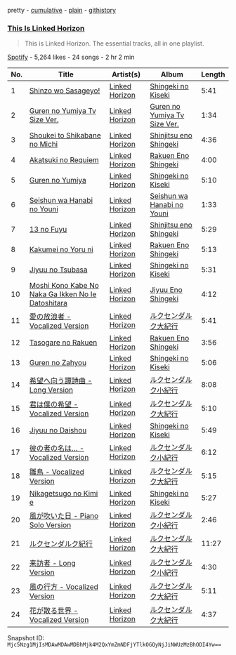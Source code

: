 pretty - [cumulative](/playlists/cumulative/37i9dQZF1DZ06evO1SlEIw.md) - [plain](/playlists/plain/37i9dQZF1DZ06evO1SlEIw) - [githistory](https://github.githistory.xyz/mackorone/spotify-playlist-archive/blob/main/playlists/plain/37i9dQZF1DZ06evO1SlEIw)

### [This Is Linked Horizon](https://open.spotify.com/playlist/37i9dQZF1DZ06evO1SlEIw)

> This is Linked Horizon\. The essential tracks, all in one playlist.

[Spotify](https://open.spotify.com/user/spotify) - 5,264 likes - 24 songs - 2 hr 2 min

| No. | Title | Artist(s) | Album | Length |
|---|---|---|---|---|
| 1 | [Shinzo wo Sasageyo!](https://open.spotify.com/track/5uraJqtCBvLpwt3VeomZdq) | [Linked Horizon](https://open.spotify.com/artist/3eNYrVLcWfjJ9JdH9kiPJO) | [Shingeki no Kiseki](https://open.spotify.com/album/24pr7CLiiJk8rUsXcocSA4) | 5:41 |
| 2 | [Guren no Yumiya Tv Size Ver.](https://open.spotify.com/track/6rsbsdiGDrYvhbb1K7ziTL) | [Linked Horizon](https://open.spotify.com/artist/3eNYrVLcWfjJ9JdH9kiPJO) | [Guren no Yumiya Tv Size Ver.](https://open.spotify.com/album/28mxaeUdRq9Z2f0BnrY9WT) | 1:34 |
| 3 | [Shoukei to Shikabane no Michi](https://open.spotify.com/track/7lcTpZtdTyfiIgVIpmTVut) | [Linked Horizon](https://open.spotify.com/artist/3eNYrVLcWfjJ9JdH9kiPJO) | [Shinjitsu eno Shingeki](https://open.spotify.com/album/36zFIAYiDzwr8ML2F6lEjH) | 4:36 |
| 4 | [Akatsuki no Requiem](https://open.spotify.com/track/2vH8JFJKfkAgZs1GFlOzGh) | [Linked Horizon](https://open.spotify.com/artist/3eNYrVLcWfjJ9JdH9kiPJO) | [Rakuen Eno Shingeki](https://open.spotify.com/album/6BDIotmFsibbcl4s5uaV4D) | 4:00 |
| 5 | [Guren no Yumiya](https://open.spotify.com/track/70p3HYq9iHZisJqpDmWd1U) | [Linked Horizon](https://open.spotify.com/artist/3eNYrVLcWfjJ9JdH9kiPJO) | [Shingeki no Kiseki](https://open.spotify.com/album/24pr7CLiiJk8rUsXcocSA4) | 5:10 |
| 6 | [Seishun wa Hanabi no Youni](https://open.spotify.com/track/7rNCnPglDEZn7pboEo24gC) | [Linked Horizon](https://open.spotify.com/artist/3eNYrVLcWfjJ9JdH9kiPJO) | [Seishun wa Hanabi no Youni](https://open.spotify.com/album/6LyBed3rgD3tqdWnPUyacK) | 1:33 |
| 7 | [13 no Fuyu](https://open.spotify.com/track/1orJXN3dA151HANn4gPZx2) | [Linked Horizon](https://open.spotify.com/artist/3eNYrVLcWfjJ9JdH9kiPJO) | [Shinjitsu eno Shingeki](https://open.spotify.com/album/36zFIAYiDzwr8ML2F6lEjH) | 5:29 |
| 8 | [Kakumei no Yoru ni](https://open.spotify.com/track/56eJgVP1LcvbuYecQicpYf) | [Linked Horizon](https://open.spotify.com/artist/3eNYrVLcWfjJ9JdH9kiPJO) | [Rakuen Eno Shingeki](https://open.spotify.com/album/6BDIotmFsibbcl4s5uaV4D) | 5:13 |
| 9 | [Jiyuu no Tsubasa](https://open.spotify.com/track/188vCXc4bAejLqGhpEVBGT) | [Linked Horizon](https://open.spotify.com/artist/3eNYrVLcWfjJ9JdH9kiPJO) | [Shingeki no Kiseki](https://open.spotify.com/album/24pr7CLiiJk8rUsXcocSA4) | 5:31 |
| 10 | [Moshi Kono Kabe No Naka Ga Ikken No Ie Datoshitara](https://open.spotify.com/track/2nHjd0aNkPjP5MnA6kMwFm) | [Linked Horizon](https://open.spotify.com/artist/3eNYrVLcWfjJ9JdH9kiPJO) | [Jiyuu Eno Shingeki](https://open.spotify.com/album/3SbektNvHcTUH5uP2fpiUP) | 4:12 |
| 11 | [愛の放浪者 \- Vocalized Version](https://open.spotify.com/track/2vHszXmgBO8zOR87nB2Gd2) | [Linked Horizon](https://open.spotify.com/artist/3eNYrVLcWfjJ9JdH9kiPJO) | [ルクセンダルク大紀行](https://open.spotify.com/album/4tJAqLvsQbbQKbRxMax1Kd) | 5:41 |
| 12 | [Tasogare no Rakuen](https://open.spotify.com/track/75S5vWZUfeTs1Bf6P6yXei) | [Linked Horizon](https://open.spotify.com/artist/3eNYrVLcWfjJ9JdH9kiPJO) | [Rakuen Eno Shingeki](https://open.spotify.com/album/6BDIotmFsibbcl4s5uaV4D) | 3:56 |
| 13 | [Guren no Zahyou](https://open.spotify.com/track/5CEBVy6ywqHcEOuFThtjEJ) | [Linked Horizon](https://open.spotify.com/artist/3eNYrVLcWfjJ9JdH9kiPJO) | [Shingeki no Kiseki](https://open.spotify.com/album/24pr7CLiiJk8rUsXcocSA4) | 5:06 |
| 14 | [希望へ向う譚詩曲 \- Long Version](https://open.spotify.com/track/5JXpmLfv4FroyVzbkkRSEg) | [Linked Horizon](https://open.spotify.com/artist/3eNYrVLcWfjJ9JdH9kiPJO) | [ルクセンダルク小紀行](https://open.spotify.com/album/2y1q4O6BcBYOCpC3VPT7pP) | 8:08 |
| 15 | [君は僕の希望 \- Vocalized Version](https://open.spotify.com/track/11Z0ESWmihfMooJCVDngWz) | [Linked Horizon](https://open.spotify.com/artist/3eNYrVLcWfjJ9JdH9kiPJO) | [ルクセンダルク大紀行](https://open.spotify.com/album/4tJAqLvsQbbQKbRxMax1Kd) | 5:10 |
| 16 | [Jiyuu no Daishou](https://open.spotify.com/track/0Cd4mvL1nALj6QCCk2wpHf) | [Linked Horizon](https://open.spotify.com/artist/3eNYrVLcWfjJ9JdH9kiPJO) | [Shingeki no Kiseki](https://open.spotify.com/album/24pr7CLiiJk8rUsXcocSA4) | 5:49 |
| 17 | [彼の者の名は… \- Vocalized Version](https://open.spotify.com/track/7hrdmPqrrTKrMhwwUs893K) | [Linked Horizon](https://open.spotify.com/artist/3eNYrVLcWfjJ9JdH9kiPJO) | [ルクセンダルク小紀行](https://open.spotify.com/album/2y1q4O6BcBYOCpC3VPT7pP) | 6:12 |
| 18 | [雛鳥 \- Vocalized Version](https://open.spotify.com/track/15IvoIfa5eyGjOzBqx95gl) | [Linked Horizon](https://open.spotify.com/artist/3eNYrVLcWfjJ9JdH9kiPJO) | [ルクセンダルク大紀行](https://open.spotify.com/album/4tJAqLvsQbbQKbRxMax1Kd) | 5:15 |
| 19 | [Nikagetsugo no Kimi e](https://open.spotify.com/track/7IMuezAZparajKkgkCMalN) | [Linked Horizon](https://open.spotify.com/artist/3eNYrVLcWfjJ9JdH9kiPJO) | [Shingeki no Kiseki](https://open.spotify.com/album/24pr7CLiiJk8rUsXcocSA4) | 5:27 |
| 20 | [風が吹いた日 \- Piano Solo Version](https://open.spotify.com/track/6huaX3NTgDSVAYJOjOJNn5) | [Linked Horizon](https://open.spotify.com/artist/3eNYrVLcWfjJ9JdH9kiPJO) | [ルクセンダルク小紀行](https://open.spotify.com/album/2y1q4O6BcBYOCpC3VPT7pP) | 2:46 |
| 21 | [ルクセンダルク紀行](https://open.spotify.com/track/0PbbrQy8ZkdRf5PDyXXcgN) | [Linked Horizon](https://open.spotify.com/artist/3eNYrVLcWfjJ9JdH9kiPJO) | [ルクセンダルク大紀行](https://open.spotify.com/album/4tJAqLvsQbbQKbRxMax1Kd) | 11:27 |
| 22 | [来訪者 \- Long Version](https://open.spotify.com/track/4tKj8h6sJQ4fK4HtT9Qu2Y) | [Linked Horizon](https://open.spotify.com/artist/3eNYrVLcWfjJ9JdH9kiPJO) | [ルクセンダルク小紀行](https://open.spotify.com/album/2y1q4O6BcBYOCpC3VPT7pP) | 4:30 |
| 23 | [風の行方 \- Vocalized Version](https://open.spotify.com/track/6O1RmgmLZEPpHvvyvqjlEy) | [Linked Horizon](https://open.spotify.com/artist/3eNYrVLcWfjJ9JdH9kiPJO) | [ルクセンダルク大紀行](https://open.spotify.com/album/4tJAqLvsQbbQKbRxMax1Kd) | 5:11 |
| 24 | [花が散る世界 \- Vocalized Version](https://open.spotify.com/track/75zWVtdvpl23vtRH4LnFS5) | [Linked Horizon](https://open.spotify.com/artist/3eNYrVLcWfjJ9JdH9kiPJO) | [ルクセンダルク大紀行](https://open.spotify.com/album/4tJAqLvsQbbQKbRxMax1Kd) | 4:37 |

Snapshot ID: `Mjc5Nzg1MjIsMDAwMDAwMDBhMjk4M2QxYmZmNDFjYTlkOGQyNjJiNWUzMzBhODI4Yw==`
